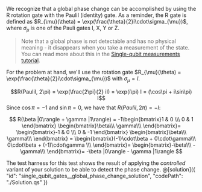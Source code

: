 We recognize that a global phase change can be accomplished by using the R rotation gate with the PauliI (identity) gate.
As a reminder, the R gate is defined as $R_{\mu}(\theta) = \exp(\frac{\theta}{2}i\cdot\sigma_{\mu})$, where $\sigma_{\mu}$ is one of the Pauli gates I, X, Y or Z.

> Note that a global phase is not detectable and has no physical meaning - it disappears when you take a measurement of the state.  
> You can read more about this in the [Single-qubit measurements tutorial](../tutorials/SingleQubitSystemMeasurements/SingleQubitSystemMeasurements.ipynb#Measurements-in-arbitrary-orthogonal-bases).

For the problem at hand, we'll use the rotation gate $R_{\mu}(\theta) = \exp(\frac{\theta}{2}i\cdot\sigma_{\mu})$ with $\sigma_{\mu} = I$.

$$R(PauliI, 2\pi) = \exp(\frac{2\pi}{2} iI) = \exp(i\pi) I = (\cos\pi + i\sin\pi) I$$
Since $\cos\pi = -1$ and $\sin\pi = 0$, we have that $R(PauliI, 2\pi) = -I$:

$$
R(\beta |0\rangle + \gamma |1\rangle) =
 -1\begin{bmatrix}1 & 0 \\\ 0 & 1 \end{bmatrix}
 \begin{bmatrix}\beta\\\ \gamma\\\ \end{bmatrix}=
 \begin{bmatrix}-1 & 0 \\\ 0 & -1 \end{bmatrix}
 \begin{bmatrix}\beta\\\ \gamma\\\ \end{bmatrix} =
 \begin{bmatrix}(-1)\cdot\beta + 0\cdot\gamma\\\ 0\cdot\beta +  (-1)\cdot\gamma \\\ \end{bmatrix}=
\begin{bmatrix}-\beta\\\ -\gamma\\\ \end{bmatrix}=
-\beta |0\rangle - \gamma |1\rangle
$$

The test harness for this test shows the result of applying the _controlled_ variant of your solution to be able to detect the phase change.
@[solution]({
"id": "single_qubit_gates__global_phase_change_solution",
"codePath": "./Solution.qs"
})
